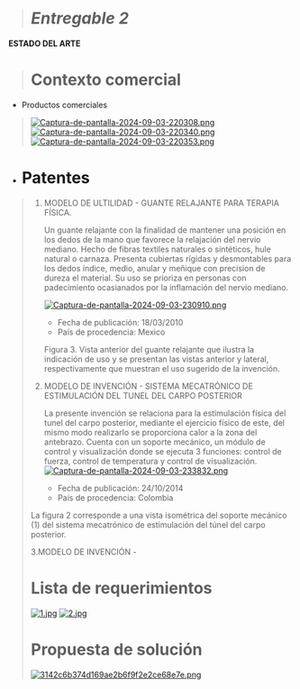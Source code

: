 > # *Entregable 2*
>
 **ESTADO DEL ARTE**
>
> # **Contexto comercial**
>
- Productos comerciales
> [![Captura-de-pantalla-2024-09-03-220308.png](https://i.postimg.cc/GmSkX4sR/Captura-de-pantalla-2024-09-03-220308.png)](https://postimg.cc/yDcgdYPp)
> [![Captura-de-pantalla-2024-09-03-220340.png](https://i.postimg.cc/m2mMrPj9/Captura-de-pantalla-2024-09-03-220340.png)](https://postimg.cc/zVR3tX9D)
> [![Captura-de-pantalla-2024-09-03-220353.png](https://i.postimg.cc/T3SDrBZY/Captura-de-pantalla-2024-09-03-220353.png)](https://postimg.cc/21QyY9kP)
>
- # Patentes
> 1. MODELO DE ULTILIDAD - GUANTE RELAJANTE PARA TERAPIA FÍSICA.
> 
>    Un guante relajante con la finalidad de mantener una posición en los dedos de la mano que favorece la relajación del nervio mediano. Hecho de fibras textiles naturales o sintéticos, hule natural o carnaza.
>    Presenta cubiertas rígidas y desmontables para los dedos índice, medio, anular y meñique con precision de dureza el material.
>    Su uso se prioriza en personas con padecimiento ocasianados por la inflamación del nervio mediano.
>    
>    [![Captura-de-pantalla-2024-09-03-230910.png](https://i.postimg.cc/Bb7qrP95/Captura-de-pantalla-2024-09-03-230910.png)](https://postimg.cc/9wT5TMfz)
>    
>    - Fecha de publicación: 18/03/2010
>    - País de procedencia: Mexico
>    
>    Figura 3. Vista anterior del guante relajante que ilustra la indicación de uso y se presentan las vistas anterior y lateral, respectivamente que muestran el uso sugerido de la invención.
>    
> 3. MODELO DE INVENCIÓN - SISTEMA MECATRÓNICO DE ESTIMULACIÓN DEL TUNEL DEL CARPO POSTERIOR
>    
>    La presente invención se relaciona para la estimulación física del tunel del carpo posterior, mediante el ejercicio físico de este, del mismo modo realizarlo se proporciona calor a la zona
>    del antebrazo. Cuenta con un soporte mecánico, un módulo de control y visualización donde se ejecuta 3 funciones: control de fuerza, control de temperatura y control de visualización.
>    [![Captura-de-pantalla-2024-09-03-233832.png](https://i.postimg.cc/7P50L3by/Captura-de-pantalla-2024-09-03-233832.png)](https://postimg.cc/Z0hC7yrf)
>    
>    - Fecha de publicación: 24/10/2014
>    - País de procedencia: Colombia
>    
>   La figura 2 corresponde a una vista isométrica del soporte mecánico (1) del sistema mecatrónico de estimulación del túnel del carpo posterior.
> 
> 3.MODELO DE INVENCIÓN - 
> # **Lista de requerimientos**
>
>[![1.jpg](https://i.postimg.cc/L6QYpr4B/1.jpg)](https://postimg.cc/7f7Y1t2f)
>[![2.jpg](https://i.postimg.cc/d1FD6Fnv/2.jpg)](https://postimg.cc/cKDs1VV5)
>
> # **Propuesta de solución**
> [![3142c6b374d169ae2b6f9f2e2ce68e7e.png](https://i.postimg.cc/VkDdRppb/3142c6b374d169ae2b6f9f2e2ce68e7e.png)](https://postimg.cc/3k08rSKK)
> 
> 




